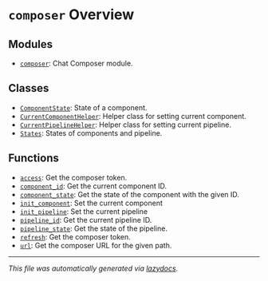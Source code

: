 <!-- markdownlint-disable -->

# `composer` Overview

## Modules

- [`composer`](./__init__.md#module-composer): Chat Composer module.

## Classes

- [`ComponentState`](./__init__.md#class-componentstate): State of a component.
- [`CurrentComponentHelper`](./__init__.md#class-currentcomponenthelper): Helper class for setting current component.
- [`CurrentPipelineHelper`](./__init__.md#class-currentpipelinehelper): Helper class for setting current pipeline.
- [`States`](./__init__.md#class-states): States of components and pipeline.

## Functions

- [`access`](./__init__.md#function-access): Get the composer token.
- [`component_id`](./__init__.md#function-component_id): Get the current component ID.
- [`component_state`](./__init__.md#function-component_state): Get the state of the component with the given ID.
- [`init_component`](./__init__.md#function-init_component): Set the current component
- [`init_pipeline`](./__init__.md#function-init_pipeline): Set the current pipeline
- [`pipeline_id`](./__init__.md#function-pipeline_id): Get the current pipeline ID.
- [`pipeline_state`](./__init__.md#function-pipeline_state): Get the state of the pipeline.
- [`refresh`](./__init__.md#function-refresh): Get the composer token.
- [`url`](./__init__.md#function-url): Get the composer URL for the given path.


---

_This file was automatically generated via [lazydocs](https://github.com/ml-tooling/lazydocs)._
